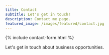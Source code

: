 ```yaml
---
title: Contact
subtitle: Let's get in touch!
description: Contact me page.
featured_image: /images/featured/contact.jpg
---
```


{% include contact-form.html %}

Let's get in touch about business opportunities.
